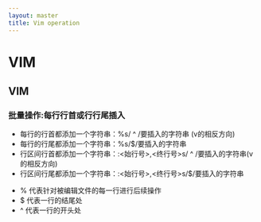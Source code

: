 ```yaml
---
layout: master
title: Vim operation
---
```


# VIM 
## VIM

### 批量操作:每行行首或行行尾插入

* 每行的行首都添加一个字符串：%s/ ^ /要插入的字符串 (v的相反方向)
* 每行的行尾都添加一个字符串：%s/$/要插入的字符串
* 行区间行首都添加一个字符串：:<始行号>,<终行号>s/ ^ /要插入的字符串(v的相反方向)
* 行区间行尾都添加一个字符串：:<始行号>,<终行号>s/$/要插入的字符串

- % 代表针对被编辑文件的每一行进行后续操作
- $ 代表一行的结尾处
-  ^ 代表一行的开头处
 
